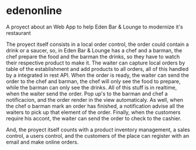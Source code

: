 # edenonline
A proyect about an Web App to help Eden Bar &amp; Lounge to modernize it's restaurant


The proyect itself consists in a local order control, the order could contain a drink or a saucer, so, in Eden Bar & Lounge
has a chef and a barman, the chef prepare the food and the barman the drinks, so they have to watch their respective product
to make it. The waiter can capture local orders by table of the establishment and add products to all orders, all of this handled by a
integrated in rest API. When the order is ready, the waiter can send the order to the chef and barman, the chef will only see the food
to prepare, while the barman can only see the drinks. All of this stuff is in realtime, when the waiter send the order. Pop up's to the barman and 
chef a notificacion, and the order render in the view automaticaly. As well, when the chef o barman mark an order has finished, a notification
advise all the waiters to pick up that element of the order. Finally, when the customers require his accont, the waiter can send the order
to check to the cashier.

And, the proyect itself counts with a product inventory management, a sales control, a users control, and the customers of the place can register
with an email and make online orders.
